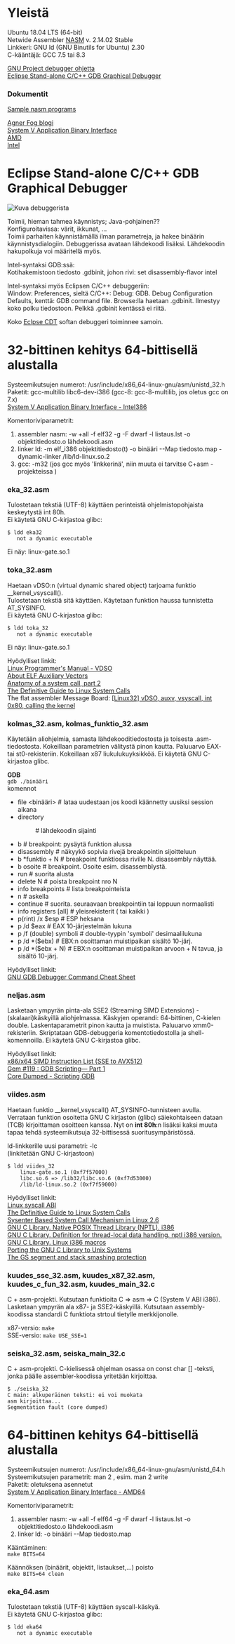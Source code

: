 # Yleistä

Ubuntu 18.04 LTS (64-bit)  
Netwide Assembler [NASM](https://nasm.us/ "nasm") v. 2.14.02 Stable  
Linkkeri: GNU ld (GNU Binutils for Ubuntu) 2.30  
C-kääntäjä: GCC 7.5 tai 8.3  

[GNU Project debugger ohjetta](http://sourceware.org/gdb/download/onlinedocs/gdb/index.html)  
[Eclipse Stand-alone C/C++ GDB Graphical Debugger](https://www.eclipse.org/cdt/downloads.php)  

### Dokumentit  

[Sample nasm programs](https://www.csee.umbc.edu/portal/help/nasm/sample.shtml )  

[Agner Fog blogi](https://www.agner.org/optimize/)  
[System V Application Binary Interface](https://github.com/hjl-tools/x86-psABI/wiki/X86-psABI)  
[AMD](https://www.amd.com/en/support/tech-docs)  
[Intel](https://software.intel.com/en-us/articles/intel-sdm)


# Eclipse Stand-alone C/C++ GDB Graphical Debugger

![Kuva debuggerista](./image-cdt-debug.png)

Toimii, hieman tahmea käynnistys; Java-pohjainen??  
Konfiguroitavissa: värit, ikkunat, ...  
Toimii parhaiten käynnistämällä ilman parametreja, ja hakee binäärin käynnistysdialogiin. Debuggerissa avataan lähdekoodi lisäksi. 
Lähdekoodin hakupolkuja voi määritellä myös.

Intel-syntaksi GDB:ssä:  
Kotihakemistoon tiedosto .gdbinit, johon rivi: set disassembly-flavor intel  

Intel-syntaksi myös Eclipsen C/C++ debuggeriin:  
Window: Preferences, sieltä C/C++: Debug: GDB. Debug Configuration Defaults, kenttä: GDB command file. 
Browse:lla haetaan .gdbinit. Ilmestyy koko polku tiedostoon. Pelkkä .gdbinit kentässä ei riitä.


Koko [Eclpse CDT](https://www.eclipse.org/cdt/) softan debuggeri toiminnee samoin.

# 32-bittinen kehitys 64-bittisellä alustalla

Systeemikutsujen numerot: /usr/include/x86_64-linux-gnu/asm/unistd_32.h  
Paketit: gcc-multilib libc6-dev-i386 (gcc-8: gcc-8-multilib, jos oletus gcc on 7.x)  
[System V Application Binary Interface - Intel386](https://github.com/hjl-tools/x86-psABI/wiki/X86-psABI)  

Komentoriviparametrit:  
1. assembler nasm: -w +all -f elf32 -g -F dwarf -l listaus.lst -o objektitiedosto.o lähdekoodi.asm  
2. linker ld: -m elf_i386 objektitiedosto(t) -o binääri --Map tiedosto.map -dynamic-linker /lib/ld-linux.so.2
3. gcc: -m32 (jos gcc myös 'linkkerinä', niin muuta ei tarvitse C+asm -projekteissa )

### eka_32.asm

Tulostetaan tekstiä (UTF-8) käyttäen perinteistä ohjelmistopohjaista keskeytystä int 80h.  
Ei käytetä GNU C-kirjastoa glibc:  
```Shell Session
$ ldd eka32
   not a dynamic executable
```
Ei näy: linux-gate.so.1

### toka_32.asm

Haetaan vDSO:n (virtual dynamic shared object) tarjoama funktio __kernel_vsyscall().  
Tulostetaan tekstiä sitä käyttäen. Käytetaan funktion haussa tunnistetta AT_SYSINFO.  
Ei käytetä GNU C-kirjastoa glibc:  
```Shell Session
$ ldd toka_32
   not a dynamic executable
```
Ei näy: linux-gate.so.1  

Hyödylliset linkit:  
[Linux Programmer's Manual - VDSO](http://man7.org/linux/man-pages/man7/vdso.7.html)  
[About ELF Auxiliary Vectors](http://articles.manugarg.com/aboutelfauxiliaryvectors.html)  
[Anatomy of a system call, part 2](https://lwn.net/Articles/604515/)  
[The Definitive Guide to Linux System Calls](https://blog.packagecloud.io/eng/2016/04/05/the-definitive-guide-to-linux-system-calls/)  
The flat assembler Message Board: [[Linux32] vDSO, auxv, vsyscall, int 0x80, calling the kernel](https://board.flatassembler.net/topic.php?t=20926)

### kolmas_32.asm, kolmas_funktio_32.asm

Käytetään aliohjelmia, samasta lähdekooditiedostosta ja toisesta .asm-tiedostosta. Kokeillaan parametrien välitystä pinon kautta. 
Paluuarvo EAX- tai st0-rekisteriin. Kokeillaan x87 liukulukuyksikköä. Ei käytetä GNU C-kirjastoa glibc.

**GDB**  
```gdb ./binääri```  
komennot   
   * file <binääri>  # lataa uudestaan jos koodi käännetty uusiksi session aikana
   * directory <dir>  # lähdekoodin sijainti
   * b <funktio>  # breakpoint: pysäytä funktion alussa
   * disassembly <funktio> # näkyykö sopivia rivejä breakpointin sijoitteluun
   * b *funktio + N   # breakpoint funktiossa riville N. disassembly näyttää.
   * b osoite  # breakpoint. Osoite esim. disassemblystä.
   * run   # suorita alusta
   * delete N  # poista breakpoint nro N
   * info breakpoints  # lista breakpointeista
   * n  # askella
   * continue  # suorita. seuraavaan breakpointiin tai loppuun normaalisti
   * info registers [all]  # yleisrekisterit ( tai kaikki )
   * p(rint) /x $esp  # ESP heksana
   * p /d $eax  # EAX 10-järjestelmän lukuna
   * p /f (double) symboli  # double-tyypin 'symboli' desimaalilukuna
   * p /d *($ebx)  # EBX:n osoittaman muistipaikan sisältö 10-järj.
   * p /d *($ebx + N) # EBX:n osoittaman muistipaikan arvoon + N tavua, ja sisältö 10-järj.

Hyödylliset linkit:  
[GNU GDB Debugger Command Cheat Sheet](http://www.yolinux.com/TUTORIALS/GDB-Commands.html)

### neljas.asm

Lasketaan ympyrän pinta-ala SSE2 (Streaming SIMD Extensions) -(skalaari)käskyillä aliohjelmassa. Käskyjen operandi: 
64-bittinen, C-kielen double. Laskentaparametrit pinon kautta ja muistista. Paluuarvo xmm0-rekisteriin. Skriptataan GDB-debuggeria 
komentotiedostolla ja shell-komennoilla. Ei käytetä GNU C-kirjastoa glibc.  

Hyödylliset linkit:  
[x86/x64 SIMD Instruction List (SSE to AVX512)](https://www.officedaytime.com/simd512e/)  
[Gem #119 : GDB Scripting— Part 1](https://www.adacore.com/gems/gem-119-gdb-scripting-part-1)  
[Core Dumped - Scripting GDB](https://amazingdim.wordpress.com/2014/02/01/gdb-script/)

### viides.asm

Haetaan funktio __kernel_vsyscall() AT_SYSINFO-tunnisteen avulla. Verrataan funktion osoitetta GNU C kirjaston (glibc) 
säiekohtaiseen dataan (TCB) kirjoittaman osoitteen kanssa. Nyt on **int 80h**:n lisäksi kaksi muuta tapaa tehdä 
systeemikutsuja 32-bittisessä suoritusympäristössä.  

ld-linkkerille uusi parametri: -lc  
(linkitetään GNU C-kirjastoon)

```Shell Session
$ ldd viides_32
  	linux-gate.so.1 (0xf7f57000)
	libc.so.6 => /lib32/libc.so.6 (0xf7d53000)
	/lib/ld-linux.so.2 (0xf7f59000)
```

Hyödylliset linkit:  
[Linux syscall ABI](http://esec-lab.sogeti.com/posts/2011/07/05/linux-syscall-abi.html)  
[The Definitive Guide to Linux System Calls](https://blog.packagecloud.io/eng/2016/04/05/the-definitive-guide-to-linux-system-calls/)  
[Sysenter Based System Call Mechanism in Linux 2.6](http://articles.manugarg.com/systemcallinlinux2_6.html)  
[GNU C Library. Native POSIX Thread Library (NPTL). i386](https://github.molgen.mpg.de/git-mirror/glibc/tree/master/sysdeps/i386/nptl)  
[GNU C Library. Definition for thread-local data handling. nptl i386 version.](https://github.molgen.mpg.de/git-mirror/glibc/blob/master/sysdeps/i386/nptl/tls.h)  
[GNU C Library. Linux i386 macros](https://github.molgen.mpg.de/git-mirror/glibc/blob/master/sysdeps/unix/sysv/linux/i386/sysdep.h)  
[Porting the GNU C Library to Unix Systems](https://www.gnu.org/software/libc/manual/html_node/Porting-to-Unix.html)  
[The GS segment and stack smashing protection](https://www.software-architect.net/blog/article/date/2015/03/31/the-gs-segment-and-stack-smashing-protection-1.html)

### kuudes_sse_32.asm, kuudes_x87_32.asm, kuudes_c_fun_32.asm, kuudes_main_32.c

C + asm-projekti. Kutsutaan funktioita C => asm => C (System V ABI i386). Lasketaan ympyrän ala x87- ja SSE2-käskyillä. 
Kutsutaan assembly-koodissa standardi C funktiota strtoul tietylle merkkijonolle. 

x87-versio: ```make```  
SSE-versio: ```make USE_SSE=1```  

### seiska_32.asm, seiska_main_32.c

C + asm-projekti. C-kielisessä ohjelman osassa on const char [] -teksti, jonka päälle assembler-koodissa yritetään kirjoittaa.  

```Shell Session
$ ./seiska_32
C main: alkuperäinen teksti: ei voi muokata
asm kirjoittaa...
Segmentation fault (core dumped)
```

# 64-bittinen kehitys 64-bittisellä alustalla

Systeemikutsujen numerot: /usr/include/x86_64-linux-gnu/asm/unistd_64.h  
Systeemikutsujen parametrit: man 2 <funktio> , esim. man 2 write  
Paketit: oletuksena asennetut  
[System V Application Binary Interface - AMD64](https://github.com/hjl-tools/x86-psABI/wiki/X86-psABI)  

Komentoriviparametrit:  
1. assembler nasm: -w +all -f elf64 -g -F dwarf -l listaus.lst -o objektitiedosto.o lähdekoodi.asm  
2. linker ld: -o binääri --Map tiedosto.map  

Kääntäminen:  
```make BITS=64 ```

Käännöksen (binäärit, objektit, listaukset,...) poisto  
```make BITS=64 clean```

### eka_64.asm

Tulostetaan tekstiä (UTF-8) käyttäen syscall-käskyä.  
Ei käytetä GNU C-kirjastoa glibc:  
```Shell Session
$ ldd eka64
   not a dynamic executable
```




